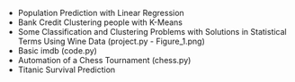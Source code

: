 - Population Prediction with Linear Regression
- Bank Credit Clustering people with K-Means
- Some Classification and Clustering Problems with Solutions in Statistical Terms Using Wine Data (project.py - Figure_1.png)
- Basic imdb (code.py)
- Automation of a Chess Tournament (chess.py)
- Titanic Survival Prediction
